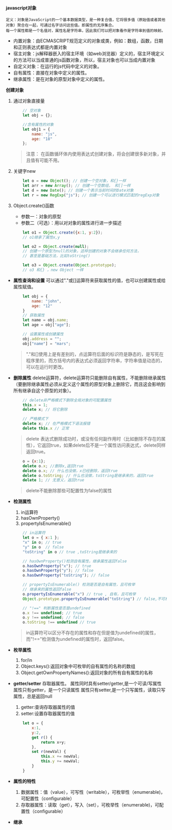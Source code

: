 #### javascript对象
    定义：对象是JavaScript的一个基本数据类型，是一种复合值，它将很多值（原始值或者其他对象）聚合在一起，可通过名字访问这些值。即属性的无序集合。
    每一个属性都是一个名值对，属性名是字符串，因此我们可以把对象看作是字符串到值的映射。

* 内置对象：由ECMASCRIPT规范定义的对象或类，例如：数组，函数，日期和正则表达式都是内置对象
* 宿主对象：js解释器嵌入的宿主环境（如web浏览器）定义的，宿主环境定义的方法可以当成普通的js函数对象，所以，宿主对象也可以当成内置对象
* 自定义对象：在运行的js代码中定义的对象。
* 自有属性：直接在对象中定义的属性。
* 继承属性：是在对象的原型对象中定义的属性。

**创建对象**
1. 通过对象直接量
    ```  javascript
        // 空对象
        let obj = {};

        //含有属性的对象
        let obj1 = {
            name: "js",
            age: "18"
        };
    ```
    >注意： 在函数循环体内使用表达式创建对象，将会创建很多新对象，并且值有可能不用。
2. 关键字new
    ``` javascript
        let o = new Object(); // 创建一个空对象，和{}一样
        let arr = new Array(); // 创建一个空数组， 和[]一样
        let d = new Date(); // 创建一个表示当前时间的Date对象
        let r = new RegExp("js"); // 创建一个可以进行模式匹配的regExp对象
    ```
3. Object.create()函数
    * 参数一：对象的原型
    * 参数二（可选）：用以对对象的属性进行进一步描述

    ``` javascript
        let o1 = Object.create({x:1, y:2});
        // o1继承了属性x,y

        let o2 = Object.create(null);
        // 创建一个原型为null的对象，这样创建的对象不会继承任何方法，
        // 甚至是基础方法，比如toString()

        let o3 = Object.create(Object.prototype);
        // o3 和{} ，new Object 一样
    ```

* __属性查询和设置__
    可以通过"."或[]运算符来获取属性的值，也可以创建属性或给属性赋值。
    ``` javascript
        let obj = {
            name: "john",
            age: "12"
        }
        // 获取属性
        let name = obj.name;
        let age = obj["age"];

        // 设置属性或创建属性
        obj.address = "";
        obj["name"] = "mars";
    ```
    > "."和[]使用上是有差别的，点运算符后面的标识符是静态的，是写死在程序里的，而方括号内的表达式必须返回字符串，字符串值是动态的，可以在运行时更改。
* __删除属性__
    delete运算符，delete运算符只能删除自有属性，不能删除继承属性（要删除继承属性必须从定义这个属性的原型对象上删除它，而且这会影响到所有继承自这个原型的对象）。
    ``` javascript
        // delete非严格模式下删除全局对象的可配置属性
        this.x = 1; 
        delete x; // 将它删除

        // 严格模式下
        delete x; // 在严格模式下语法报错
        delete this.x // 正常

    ```
    > delete 表达式删除成功时，或没有任何副作用时（比如删除不存在的属性），它返回true，如果delete后不是一个属性访问表达式，delete同样返回true。
    ``` javascript
        o = {x:1};
        delete o.x; //删除x,返回true
        delete o.x; // 什么也没做，x已经删除，返回true
        delete o.toString; // 什么也没做，toString是继承来的，返回true
        delete 1; // 无意义，返回true
    ```
    > delete不能删除那些可配置性为false的属性

* __检测属性__
    1. in运算符
    2. hasOwnProperty()
    3. propertyIsEnumerable()
    ``` javascript
        // in运算符
        let o = { x:1 };
        "x" in o; // true
        "y" in o  // false
        "toString" in o // true ,toString是继承来的

        // hasOwnProperty()检测自有属性，继承属性返回false
        o.hasOwnProperty("x"); // true
        o.hasOwnProperty("y"); // false
        o.hasOwnProperty("toString"); // false

        // propertyIsEnumerable() 检测是否是自有属性，且可枚举
        // 继承来的属性返回false
        o.propertyIsEnumerable("x") // true , 自有，且可枚举
        Object.prototype.propertyIsEnumerable("toString") // false,不可枚举

        // "!==" 判断属性是否是undefined
        o.x !== undefined; // true 
        o.y !== undefined; // false
        o.toString !== undefined // true
    ```
    > in运算符可以区分不存在的属性和存在但是值为undefined的属性，而"!=="检测值为undefined的属性时，返回false。

* __枚举属性__
    1. for/in
    2. Object.keys():返回对象中可枚举的自有属性的名称的数组
    3. Object.getOwnPropertyNames():返回对象的所有自有属性的名称

* __getter/setter__
    存取器属性。
    属性同时具有setter/getter,是一个可读/写属性
    属性只有getter，是一个只读属性
    属性只有setter,是一个只写属性，读取只写属性，总是返回null
    1. getter:查询存取器属性的值
    2. setter:设置存取器属性的值
    ``` javascript
        let o = {
            x:1,
            y:2,
            get r() {
                return x+y;
            },
            set r(newVal) {
                this.x += newVal;
                this.y += newVal;
            }
        }
    ```

* __属性的特性__
    1. 数据属性：值（value），可写性（writable），可枚举性（enumerable)，可配置性（configurable）
    2. 存取器属性：读取（get），写入（set），可枚举性（enumerable)，可配置性（configurable）
    
* __继承__


